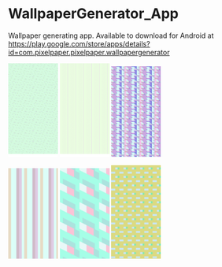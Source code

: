 # WallpaperGenerator_App
Wallpaper generating app. Available to download for Android at https://play.google.com/store/apps/details?id=com.pixelpaper.pixelpaper.wallpapergenerator



<img src="120870182832581.png" width="20%" height="20%"> <img src="122496784718991.png" width="20%" height="20%"> <img src="178753879118617.png" width="20%" height="20%">

<img src="216152995216406.png" width="20%" height="20%"> <img src="480746308053689.png" width="20%" height="20%"> <img src="50009050788932.png" width="20%" height="20%">
